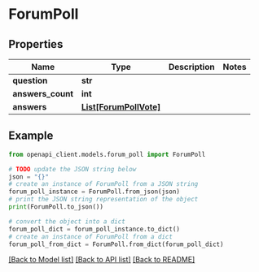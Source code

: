 # ForumPoll


## Properties

Name | Type | Description | Notes
------------ | ------------- | ------------- | -------------
**question** | **str** |  | 
**answers_count** | **int** |  | 
**answers** | [**List[ForumPollVote]**](ForumPollVote.md) |  | 

## Example

```python
from openapi_client.models.forum_poll import ForumPoll

# TODO update the JSON string below
json = "{}"
# create an instance of ForumPoll from a JSON string
forum_poll_instance = ForumPoll.from_json(json)
# print the JSON string representation of the object
print(ForumPoll.to_json())

# convert the object into a dict
forum_poll_dict = forum_poll_instance.to_dict()
# create an instance of ForumPoll from a dict
forum_poll_from_dict = ForumPoll.from_dict(forum_poll_dict)
```
[[Back to Model list]](../README.md#documentation-for-models) [[Back to API list]](../README.md#documentation-for-api-endpoints) [[Back to README]](../README.md)


